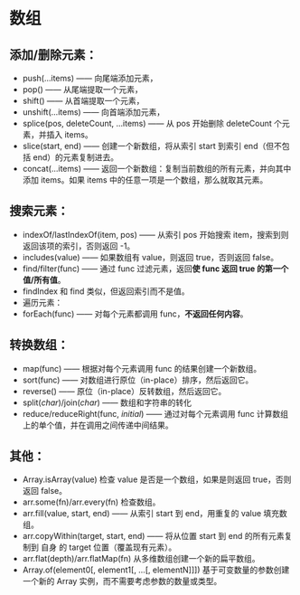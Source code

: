 # 数组
## 添加/删除元素：
- push(...items) —— 向尾端添加元素，
- pop() —— 从尾端提取一个元素，
- shift() —— 从首端提取一个元素，
- unshift(...items) —— 向首端添加元素，
- splice(pos, deleteCount, ...items) —— 从 pos 开始删除 deleteCount 个元素，并插入 items。
- slice(start, end) —— 创建一个新数组，将从索引 start 到索引 end（但不包括 end）的元素复制进去。
- concat(...items) —— 返回一个新数组：复制当前数组的所有元素，并向其中添加 items。如果 items 中的任意一项是一个数组，那么就取其元素。
## 搜索元素：
- indexOf/lastIndexOf(item, pos) —— 从索引 pos 开始搜索 item，搜索到则返回该项的索引，否则返回 -1。
- includes(value) —— 如果数组有 value，则返回 true，否则返回 false。
- find/filter(func) —— 通过 func 过滤元素，返回**使 func 返回 true 的第一个值/所有值**。
- findIndex 和 find 类似，但返回索引而不是值。
- 遍历元素：
- forEach(func) —— 对每个元素都调用 func，**不返回任何内容**。
## 转换数组：
- map(func) —— 根据对每个元素调用 func 的结果创建一个新数组。
- sort(func) —— 对数组进行原位（in-place）排序，然后返回它。
- reverse() —— 原位（in-place）反转数组，然后返回它。
- split(*char*)/join(*char*) —— 数组和字符串的转化
- reduce/reduceRight(func, *initial*) —— 通过对每个元素调用 func 计算数组上的单个值，并在调用之间传递中间结果。
## 其他：
- Array.isArray(value) 检查 value 是否是一个数组，如果是则返回 true，否则返回 false。
- arr.some(fn)/arr.every(fn) 检查数组。
- arr.fill(value, start, end) —— 从索引 start 到 end，用重复的 value 填充数组。
- arr.copyWithin(target, start, end) —— 将从位置 start 到 end 的所有元素复制到 自身 的 target 位置（覆盖现有元素）。
- arr.flat(depth)/arr.flatMap(fn) 从多维数组创建一个新的扁平数组。
- Array.of(element0[, element1[, …[, elementN]]]) 基于可变数量的参数创建一个新的 Array 实例，而不需要考虑参数的数量或类型。